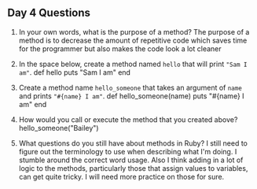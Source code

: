 ## Day 4 Questions

1. In your own words, what is the purpose of a method?
The purpose of a method is to decrease the amount of repetitive code which saves time for the programmer but also
makes the code look a lot cleaner

1. In the space below, create a method named `hello` that will print `"Sam I am"`.
def hello
  puts "Sam I am"
end

1. Create a method name `hello_someone` that takes an argument of `name` and prints `"#{name} I am"`.
def hello_someone(name)
  puts "#{name} I am"
end

1. How would you call or execute the method that you created above?
hello_someone("Bailey")

1. What questions do you still have about methods in Ruby?
I still need to figure out the terminology to use when describing what I'm doing.  I stumble around the correct word usage.  Also I think adding in a lot of logic
to the methods, particularly those that assign values to variables, can get quite tricky. I will need more practice on those for sure. 
